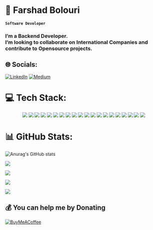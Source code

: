 <p align="center">

# 💫 Farshad Bolouri
**`Software Developer`**

<h3> I’m a Backend Developer.<br>I’m looking to collaborate on International Companies and contribute to Opensource projects.

## 🌐 Socials:
[![LinkedIn](https://img.shields.io/badge/LinkedIn-%230077B5.svg?logo=linkedin&logoColor=white)](https://www.linkedin.com/in/farshadb/) [![Medium](https://img.shields.io/badge/Medium-12100E?logo=medium&logoColor=white)](https://medium.com/@farshadb)

</p>

# 💻 Tech Stack:
<p align="center">
 <img src="https://img.shields.io/badge/go-%2300ADD8.svg?&style=for-the-badge&logo=go&logoColor=white"/>
 <img src="https://img.shields.io/badge/Python-593D88?style=for-the-badge&logo=python&logoColor=white"/>
 <img src="https://img.shields.io/badge/Typescript-4285F4?style=for-the-badge&logo=typescript&logoColor=white"/>
 <img src="https://img.shields.io/badge/Rust-black?style=for-the-badge&logo=rust&logoColor=#E57324"/>
 <img src="https://img.shields.io/badge/JavaScript-323330?style=for-the-badge&logo=javascript&logoColor=F7DF1E"/>
 <img src="https://img.shields.io/badge/Gin-00C7B7?style=for-the-badge&logo=gin&logoColor=white"/> 
 <img src="https://img.shields.io/badge/Postgres-316192?style=for-the-badge&logo=postgresql&logoColor=white"/>
 <img src="https://img.shields.io/badge/MySQL-00000F?style=for-the-badge&logo=mysql&logoColor=white"/>
 <img src="https://img.shields.io/badge/Mongo-4EA94B?style=for-the-badge&logo=mongodb&logoColor=white"/>
 <img src="https://img.shields.io/badge/Redis-dc382d?style=for-the-badge&logo=redis&logoColor=white"/>
 <img src="https://img.shields.io/badge/gRPC-23aae1?style=for-the-badge"/>
 <img src="https://img.shields.io/badge/GraphQL-E10098?style=for-the-badge&logo=graphql&logoColor=white"/> 
 <img src="https://img.shields.io/badge/SQLc-003B57?style=for-the-badge"/> 
 <img src="https://img.shields.io/badge/GitLab CI/CD-330F63?style=for-the-badge&logo=gitlab&logoColor=white"/> 
 <img src="https://img.shields.io/badge/next.js-000000?style=for-the-badge&logo=next-dot-js&logoColor=white"/>
 <img src="https://img.shields.io/badge/MUI-0081CB?style=for-the-badge&logo=material-ui&logoColor=white"/>
 <img src="https://img.shields.io/badge/Node-43853D?style=for-the-badge&logo=node-dot-js&logoColor=white"/>
 <img src="https://img.shields.io/badge/FastAPI-009688?style=for-the-badge&logo=fastapi&logoColor=white"/> 
 <img src="https://img.shields.io/badge/Azure-0089D6?style=for-the-badge&logo=microsoft-azure&logoColor=white"/>
 <img src="https://img.shields.io/badge/GCP-4285F4?style=for-the-badge&logo=google-cloud&logoColor=white"/>
</p>

# 📊 GitHub Stats:
<p align="center">

![Anurag's GitHub stats](https://github-readme-stats.vercel.app/api?username=lordfarshad&theme=algolia&show_icons=true)</br>

![](https://github-readme-streak-stats.herokuapp.com/?user=lordfarshad&theme=algolia&hide_border=false)</br>

</p>

<p align="center">  
 
![](https://github-readme-stats.vercel.app/api?username=lordfarshad&theme=algolia&hide_border=false&include_all_commits=true&count_private=true)</br>


![](https://github-readme-stats.vercel.app/api/top-langs/?username=lordfarshad&theme=algolia&hide_border=false&include_all_commits=true&count_private=true&layout=compact)<br/>  

</p>

[![](https://visitcount.itsvg.in/api?id=lordfarshad&icon=0&color=0)](https://visitcount.itsvg.in)<br/>

  ## 💰 You can help me by Donating
  [![BuyMeACoffee](https://img.shields.io/badge/Buy%20Me%20a%20Coffee-ffdd00?style=for-the-badge&logo=buy-me-a-coffee&logoColor=black)](https://www.buymeacoffee.com/farshadb) 
